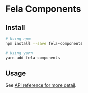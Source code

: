 # Fela Components

## Install

```sh
# Using npm
npm install --save fela-components

# Using yarn
yarn add fela-components
```

## Usage

See [API reference for more detail](./docs/api-reference.md).

